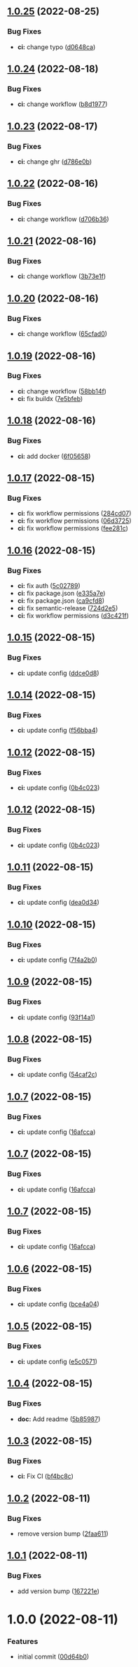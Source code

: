 ## [1.0.25](https://github.com/iaean/sr/compare/v1.0.24...v1.0.25) (2022-08-25)


### Bug Fixes

* **ci:** change typo ([d0648ca](https://github.com/iaean/sr/commit/d0648cad3499f9b5bbaa00823e66f9b1b11a1060))

## [1.0.24](https://github.com/iaean/sr/compare/v1.0.23...v1.0.24) (2022-08-18)


### Bug Fixes

* **ci:** change workflow ([b8d1977](https://github.com/iaean/sr/commit/b8d19770d3320e8c25cc21197d97191c15d2d4ee))

## [1.0.23](https://github.com/iaean/sr/compare/v1.0.22...v1.0.23) (2022-08-17)


### Bug Fixes

* **ci:** change ghr ([d786e0b](https://github.com/iaean/sr/commit/d786e0b88edcedff4e7451d01ae7ba0ca40fcdbd))

## [1.0.22](https://github.com/iaean/sr/compare/v1.0.21...v1.0.22) (2022-08-16)


### Bug Fixes

* **ci:** change workflow ([d706b36](https://github.com/iaean/sr/commit/d706b36d05a1722ca6ddb65b0c9ed829080cb1a3))

## [1.0.21](https://github.com/iaean/sr/compare/v1.0.20...v1.0.21) (2022-08-16)


### Bug Fixes

* **ci:** change workflow ([3b73e1f](https://github.com/iaean/sr/commit/3b73e1f5365e51b365b169a5145360c3073347e0))

## [1.0.20](https://github.com/iaean/sr/compare/v1.0.19...v1.0.20) (2022-08-16)


### Bug Fixes

* **ci:** change workflow ([65cfad0](https://github.com/iaean/sr/commit/65cfad05e4c053d563c1125dd56829cacfb427ec))

## [1.0.19](https://github.com/iaean/sr/compare/v1.0.18...v1.0.19) (2022-08-16)


### Bug Fixes

* **ci:** change workflow ([58bb14f](https://github.com/iaean/sr/commit/58bb14fc6f08a2ae033f5494dae4136cd438f100))
* **ci:** fix buildx ([7e5bfeb](https://github.com/iaean/sr/commit/7e5bfeb3179c7bd3bd53c1f27ad3d0b2784f33c5))

## [1.0.18](https://github.com/iaean/sr/compare/v1.0.17...v1.0.18) (2022-08-16)


### Bug Fixes

* **ci:** add docker ([6f05658](https://github.com/iaean/sr/commit/6f05658ea09f3b6762a7f0cdaa47c08116075fc9))

## [1.0.17](https://github.com/iaean/sr/compare/v1.0.16...v1.0.17) (2022-08-15)


### Bug Fixes

* **ci:** fix workflow permissions ([284cd07](https://github.com/iaean/sr/commit/284cd07e29667aed951e142051f90eed6035c04d))
* **ci:** fix workflow permissions ([06d3725](https://github.com/iaean/sr/commit/06d372590b06e981d0b65d97b87f50d57e0a566e))
* **ci:** fix workflow permissions ([fee281c](https://github.com/iaean/sr/commit/fee281c64d956fb9a7a3e60e50399644dc2b887b))

## [1.0.16](https://github.com/iaean/sr/compare/v1.0.15...v1.0.16) (2022-08-15)


### Bug Fixes

* **ci:** fix auth ([5c02789](https://github.com/iaean/sr/commit/5c02789b2e87ed26174495033ddcdb8e7e74d7ea))
* **ci:** fix package.json ([e335a7e](https://github.com/iaean/sr/commit/e335a7ec66db675de3558f3cda8bebe2be5aaffd))
* **ci:** fix package.json ([ca9cfd8](https://github.com/iaean/sr/commit/ca9cfd8f17e850b33dca953137f25394e78fe667))
* **ci:** fix semantic-release ([724d2e5](https://github.com/iaean/sr/commit/724d2e55fc0d2e3652be4b407b330e4129a2d315))
* **ci:** fix workflow permissions ([d3c421f](https://github.com/iaean/sr/commit/d3c421f1e132594b8b336b0f8365b6ea7a624677))

## [1.0.15](https://github.com/iaean/sr/compare/v1.0.14...v1.0.15) (2022-08-15)


### Bug Fixes

* **ci:** update config ([ddce0d8](https://github.com/iaean/sr/commit/ddce0d89c76ab6dfebfc635665343859687bdfd0))

## [1.0.14](https://github.com/iaean/sr/compare/v1.0.13...v1.0.14) (2022-08-15)


### Bug Fixes

* **ci:** update config ([f56bba4](https://github.com/iaean/sr/commit/f56bba413d1a1116a6d44beed6ae83b4218d45e8))

## [1.0.12](https://github.com/iaean/sr/compare/v1.0.11...v1.0.12) (2022-08-15)


### Bug Fixes

* **ci:** update config ([0b4c023](https://github.com/iaean/sr/commit/0b4c0230ea33994be0ae09584e0e19ea9106a723))

## [1.0.12](https://github.com/iaean/sr/compare/v1.0.11...v1.0.12) (2022-08-15)


### Bug Fixes

* **ci:** update config ([0b4c023](https://github.com/iaean/sr/commit/0b4c0230ea33994be0ae09584e0e19ea9106a723))

## [1.0.11](https://github.com/iaean/sr/compare/v1.0.10...v1.0.11) (2022-08-15)


### Bug Fixes

* **ci:** update config ([dea0d34](https://github.com/iaean/sr/commit/dea0d34bc44805c013b9914039f760cb2f43f43c))

## [1.0.10](https://github.com/iaean/sr/compare/v1.0.9...v1.0.10) (2022-08-15)


### Bug Fixes

* **ci:** update config ([7f4a2b0](https://github.com/iaean/sr/commit/7f4a2b0ab3d93feb841da0f96233c5383110e55c))

## [1.0.9](https://github.com/iaean/sr/compare/v1.0.8...v1.0.9) (2022-08-15)


### Bug Fixes

* **ci:** update config ([93f14a1](https://github.com/iaean/sr/commit/93f14a14553d55042d00b53645367fc48d5466d5))

## [1.0.8](https://github.com/iaean/sr/compare/v1.0.7...v1.0.8) (2022-08-15)


### Bug Fixes

* **ci:** update config ([54caf2c](https://github.com/iaean/sr/commit/54caf2ca5810b01cbbe19a2cdf59f9d18e063a61))

## [1.0.7](https://github.com/iaean/sr/compare/v1.0.6...v1.0.7) (2022-08-15)


### Bug Fixes

* **ci:** update config ([16afcca](https://github.com/iaean/sr/commit/16afcca4496875c771ba3e12407efb291394be6b))

## [1.0.7](https://github.com/iaean/sr/compare/v1.0.6...v1.0.7) (2022-08-15)


### Bug Fixes

* **ci:** update config ([16afcca](https://github.com/iaean/sr/commit/16afcca4496875c771ba3e12407efb291394be6b))

## [1.0.7](https://github.com/iaean/sr/compare/v1.0.6...v1.0.7) (2022-08-15)


### Bug Fixes

* **ci:** update config ([16afcca](https://github.com/iaean/sr/commit/16afcca4496875c771ba3e12407efb291394be6b))

## [1.0.6](https://github.com/iaean/sr/compare/v1.0.5...v1.0.6) (2022-08-15)


### Bug Fixes

* **ci:** update config ([bce4a04](https://github.com/iaean/sr/commit/bce4a04920f4990f06a1398b6c39fdf4340f17cf))

## [1.0.5](https://github.com/iaean/sr/compare/v1.0.4...v1.0.5) (2022-08-15)


### Bug Fixes

* **ci:** update config ([e5c0571](https://github.com/iaean/sr/commit/e5c05716e9814cf14c4d09ce011a0e16c83eb5e9))

## [1.0.4](https://github.com/iaean/sr/compare/v1.0.3...v1.0.4) (2022-08-15)


### Bug Fixes

* **doc:** Add readme ([5b85987](https://github.com/iaean/sr/commit/5b85987e2d256cf04df3fb27b1664f6356d4b64f))

## [1.0.3](https://github.com/iaean/sr/compare/v1.0.2...v1.0.3) (2022-08-15)


### Bug Fixes

* **ci:** Fix CI ([bf4bc8c](https://github.com/iaean/sr/commit/bf4bc8cbc7296a49de978a24bb892d2c21fcb2dc))

## [1.0.2](https://github.com/iaean/sr/compare/v1.0.1...v1.0.2) (2022-08-11)


### Bug Fixes

* remove version bump ([2faa611](https://github.com/iaean/sr/commit/2faa611a210635033c21bde5f559382b7b75fddc))

## [1.0.1](https://github.com/iaean/sr/compare/v1.0.0...v1.0.1) (2022-08-11)


### Bug Fixes

* add version bump ([167221e](https://github.com/iaean/sr/commit/167221ea58dad9e7d7d9e9ef4cdbc26b7e90874b))

# 1.0.0 (2022-08-11)


### Features

* initial commit ([00d64b0](https://github.com/iaean/sr/commit/00d64b0f751822a9d44d5af888010305b1cad262))
